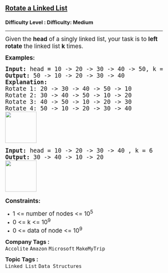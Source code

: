 <h2><a href="https://www.geeksforgeeks.org/problems/rotate-a-linked-list/1?page=6&sortBy=submissions">Rotate a Linked List</a></h2><h3>Difficulty Level : Difficulty: Medium</h3><hr><div class="problems_problem_content__Xm_eO"><p><span style="font-size: 14pt;">Given the <strong>head</strong> of a singly linked list, your task is to <strong>left rotate</strong> the linked list&nbsp;<strong>k</strong> times.</span></p>
<p><span style="font-size: 14pt;"><strong>Examples:</strong></span></p>
<pre><span style="font-size: 14pt;"><strong>Input: </strong>head<strong> =</strong> 10 -&gt; 20 -&gt; 30 -&gt; 40 -&gt; 50, k = 4
<strong>Output: </strong>50 -&gt; 10 -&gt; 20 -&gt; 30 -&gt; 40<strong>
Explanation:<br></strong>Rotate 1:<strong> </strong>20 -&gt; 30 -&gt; 40 -&gt; 50 -&gt; 10</span><br><span style="font-size: 14pt;">Rotate 2:<strong> </strong>30 -&gt; 40 -&gt; 50 -&gt; 10 -&gt; 20</span><br><span style="font-size: 14pt;">Rotate 3:<strong> </strong>40 -&gt; 50 -&gt; 10 -&gt; 20 -&gt; 30</span><br><span style="font-size: 14pt;">Rotate 4:<strong> </strong>50 -&gt; 10 -&gt; 20 -&gt; 30 -&gt; 40</span><br><span style="font-size: 14pt;"><img src="https://media.geeksforgeeks.org/img-practice/prod/addEditProblem/885669/Web/Other/blobid0_1737098802.webp" height="100"></span></pre>
<pre><span style="font-size: 14pt;"><strong>Input: </strong>head = 10 -&gt; 20 -&gt; 30 -&gt; 40 , k = 6
<strong>Output: </strong>30 -&gt; 40 -&gt; 10 -&gt; 20 <br><img src="https://media.geeksforgeeks.org/img-practice/prod/addEditProblem/885669/Web/Other/blobid3_1737099041.webp" height="100"> </span></pre>
<p><span style="font-size: 14pt;"><strong>Constraints:</strong><br></span></p>
<ul>
<li><span style="font-size: 14pt;">1 &lt;= number of nodes &lt;= 10<sup>5</sup></span></li>
<li><span style="font-size: 14pt;">0 &lt;= k &lt;= 10<sup>9</sup></span></li>
<li><span style="font-size: 14pt;">0 &lt;= data of node &lt;= 10<sup>9</sup></span></li>
</ul></div><p><span style=font-size:18px><strong>Company Tags : </strong><br><code>Accolite</code>&nbsp;<code>Amazon</code>&nbsp;<code>Microsoft</code>&nbsp;<code>MakeMyTrip</code>&nbsp;<br><p><span style=font-size:18px><strong>Topic Tags : </strong><br><code>Linked List</code>&nbsp;<code>Data Structures</code>&nbsp;